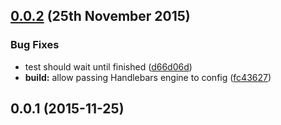 <a name="0.0.2"></a>
## [0.0.2](https://github.com/sass-eyeglass/eyeglass-dev-site-builder.com/compare/v0.0.1...v0.0.2) (25th November 2015)


### Bug Fixes

* test should wait until finished ([d66d06d](https://github.com/sass-eyeglass/eyeglass-dev-site-builder.com/commit/d66d06d))
* **build:** allow passing Handlebars engine to config ([fc43627](https://github.com/sass-eyeglass/eyeglass-dev-site-builder.com/commit/fc43627))



<a name="0.0.1"></a>
## 0.0.1 (2015-11-25)




